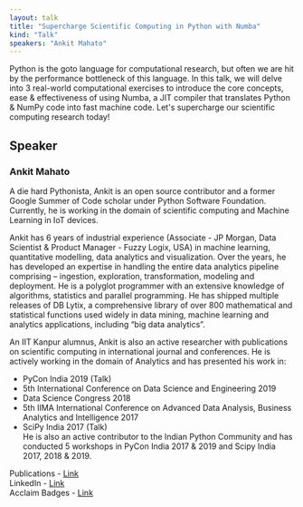 ```yaml
---
layout: talk
title: "Supercharge Scientific Computing in Python with Numba"
kind: "Talk"
speakers: "Ankit Mahato"
---
```


Python is the goto language for computational research, but often we are hit by the performance bottleneck of this language. In this talk, we will delve into 3 real-world computational exercises to introduce the core concepts, ease & effectiveness of using Numba, a JIT compiler that translates Python & NumPy code into fast machine code. Let's supercharge our scientific computing research today!

## Speaker

### Ankit Mahato

A die hard Pythonista, Ankit is an open source contributor and a former Google Summer of Code scholar under Python Software Foundation. Currently, he is working in the domain of scientific computing and Machine Learning in IoT devices.

Ankit has 6 years of industrial experience (Associate - JP Morgan, Data Scientist & Product Manager - Fuzzy Logix, USA) in machine learning, quantitative modelling, data analytics and visualization. Over the years, he has developed an expertise in handling the entire data analytics pipeline comprising – ingestion, exploration, transformation, modeling and deployment. He is a polyglot programmer with an extensive knowledge of algorithms, statistics and parallel programming. He has shipped multiple releases of DB Lytix, a comprehensive library of over 800 mathematical and statistical functions used widely in data mining, machine learning and analytics applications, including “big data analytics”.

An IIT Kanpur alumnus, Ankit is also an active researcher with publications on scientific computing in international journal and conferences. He is actively working in the domain of Analytics and has presented his work in:    
-  PyCon India 2019 (Talk)   
-  5th International Conference on Data Science and Engineering 2019    
-  Data Science Congress 2018   
-  5th IIMA International Conference on Advanced Data Analysis, Business Analytics and Intelligence 2017   
-  SciPy India 2017 (Talk)   
He is also an active contributor to the Indian Python Community and has conducted  5 workshops in PyCon India 2017 & 2019 and Scipy India 2017, 2018 & 2019.

Publications - [Link](https://www.researchgate.net/profile/Ankit_Mahato/research)   
LinkedIn - [Link](https://www.linkedin.com/in/ankitmahato/)   
Acclaim Badges - [Link](https://www.youracclaim.com/users/ankit-mahato/badges)
